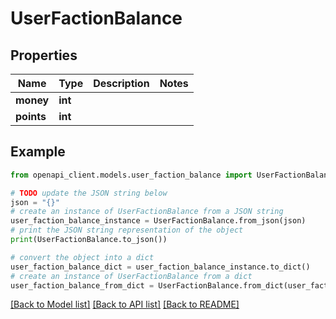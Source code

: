 # UserFactionBalance


## Properties

Name | Type | Description | Notes
------------ | ------------- | ------------- | -------------
**money** | **int** |  | 
**points** | **int** |  | 

## Example

```python
from openapi_client.models.user_faction_balance import UserFactionBalance

# TODO update the JSON string below
json = "{}"
# create an instance of UserFactionBalance from a JSON string
user_faction_balance_instance = UserFactionBalance.from_json(json)
# print the JSON string representation of the object
print(UserFactionBalance.to_json())

# convert the object into a dict
user_faction_balance_dict = user_faction_balance_instance.to_dict()
# create an instance of UserFactionBalance from a dict
user_faction_balance_from_dict = UserFactionBalance.from_dict(user_faction_balance_dict)
```
[[Back to Model list]](../README.md#documentation-for-models) [[Back to API list]](../README.md#documentation-for-api-endpoints) [[Back to README]](../README.md)


